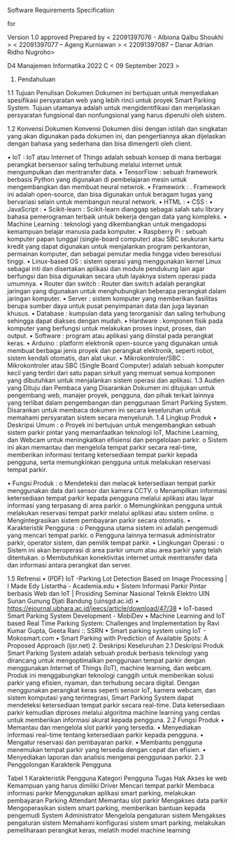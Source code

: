 
Software Requirements Specification

for
<Web Smart Parking System Berbasis IoT>

Version 1.0 approved
Prepared by 
< 22091397076 - Albiona Qalbu Shoukhi >
< 22091397077 – Ageng Kurniawan >
< 22091397087 – Danar Adrian  Ridho Nugroho>


D4 Manajemen Informatika 2022 C
< 09 September 2023 > 

1.	Pendahuluan

1.1	Tujuan Penulisan Dokumen
Dokumen ini bertujuan untuk menyediakan spesifikasi persyaratan web yang lebih rinci untuk proyek Smart Parking System. Tujuan utamanya adalah untuk mengidentifikasi dan menjelaskan persyaratan fungsional dan nonfungsional yang harus dipenuhi oleh sistem.

1.2	Konvensi Dokumen
Konvensi Dokumen diisi dengan istilah dan singkatan yang akan digunakan pada dokumen ini, dan pengertiannya akan dijelaskan dengan bahasa yang sederhana dan bisa dimengerti oleh client.

•	IoT : IoT atau Internet of Things adalah sebuah konsep di mana berbagai perangkat bersensor saling terhubung melalui internet untuk mengumpulkan dan mentransfer data.
•	TensorFlow : sebuah framework berbasis Python yang digunakan di pembelajaran mesin untuk mengembangkan dan membuat neural netwrok.
•	Framework : . Framework ini adalah open-source, dan bisa digunakan untuk beragam tugas yang bervariasi selain untuk membangun neural network.
•	HTML :
•	CSS :
•	JavaScript :
•	Scikit-learn : Scikit-learn dianggap sebagai salah satu library bahasa pemerograman terbaik untuk bekerja dengan data yang kompleks.
•	Machine Learning : teknologi yang dikembangkan untuk mengadopsi kemampuan belajar manusia pada komputer.
•	Raspberry Pi : sebuah komputer papan tunggal (single-board computer) atau SBC seukuran kartu kredit yang dapat digunakan untuk menjalankan program perkantoran, permainan komputer, dan sebagai pemutar media hingga video beresolusi tinggi.
•	Linux-based OS : sistem operasi yang menggunakan kernel Linux sebagai inti dan disertakan aplikasi dan module pendukung lain agar berfungsi dan bisa digunakan secara utuh layaknya sistem operasi pada umumnya.
•	Router dan switch : Router dan switch adalah perangkat jaringan yang digunakan untuk menghubungkan beberapa perangkat dalam jaringan komputer.
•	Server : sistem komputer yang memberikan fasilitas berupa sumber daya untuk pusat penyimpanan data dan juga layanan khusus.
•	Database : kumpulan data yang terorganisir dan saling terhubung sehingga dapat diakses dengan mudah.
•	Hardware : komponen fisik pada komputer yang berfungsi untuk melakukan proses input, proses, dan output.
•	Software : program atau aplikasi yang diinstal pada perangkat keras.
•	Arduino : platform elektronik open-source yang digunakan untuk membuat berbagai jenis proyek dan perangkat elektronik, seperti robot, sistem kendali otomatis, dan alat ukur.
•	Mikrokontroler/SBC : Mikrokontroler atau SBC (Single Board Computer) adalah sebuah komputer kecil yang terdiri dari satu papan sirkuit yang memuat semua komponen yang dibutuhkan untuk menjalankan sistem operasi dan aplikasi.
1.3	Audien yang Dituju dan Pembaca yang Disarankan
Dokumen ini ditujukan untuk pengembang web, manajer proyek, pengguna, dan pihak terkait lainnya yang terlibat dalam pengembangan dan penggunaan Smart Parking System. Disarankan untuk membaca dokumen ini secara keseluruhan untuk memahami persyaratan sistem secara menyeluruh.
1.4	Lingkup Produk
•	Deskripsi Umum :
o	Proyek ini bertujuan untuk mengembangkan sebuah sistem parkir pintar yang memanfaatkan teknologi IoT, Machine Learning, dan Webcam untuk meningkatkan efisiensi dan pengelolaan parkir.
o	Sistem ini akan memantau dan mengelola tempat parkir secara real-time, memberikan informasi tentang ketersediaan tempat parkir kepada pengguna, serta memungkinkan pengguna untuk melakukan reservasi tempat parkir.




•	Fungsi Produk :
o	Mendeteksi dan melacak ketersediaan tempat parkir menggunakan data dari sensor dan kamera CCTV.
o	Menampilkan informasi ketersediaan tempat parkir kepada pengguna melalui aplikasi atau layar informasi yang terpasang di area parkir.
o	Memungkinkan pengguna untuk melakukan reservasi tempat parkir melalui aplikasi atau sistem online.
o	Mengintegrasikan sistem pembayaran parkir secara otomatis.
•	Karakteristik Pengguna :
o	Pengguna utama sistem ini adalah pengemudi yang mencari tempat parkir.
o	Pengguna lainnya termasuk administrator parkir, operator sistem, dan pemilik tempat parkir.
•	Lingkungan Operasi :
o	Sistem ini akan beroperasi di area parkir umum atau area parkir yang telah ditentukan.
o	Membutuhkan konektivitas internet untuk mentransfer data dan informasi antara perangkat dan server.


1.5	Refrensi
•	(PDF) IoT -Parking Lot Detection Based on Image Processing | I Made Edy Listartha - Academia.edu
•	Sistem Informasi Parkir Pintar berbasis Web dan IoT | Prosiding Seminar Nasional Teknik Elektro UIN Sunan Gunung Djati Bandung (uinsgd.ac.id)
•	https://ejournal.ubhara.ac.id/jeecs/article/download/47/38
•	IoT-based Smart Parking System Development - MobiDev
•	Machine Learning and IoT based Real Time Parking System: Challenges and Implementation by Ravi Kumar Gupta, Geeta Rani :: SSRN
•	Smart parking system using IoT - Mokosmart.com
•	Smart Parking with Prediction of Available Spots: A Proposed Approach (ijsr.net)
2.	Deskripsi Keseluruhan
2.1	Deskripsi Produk 
Smart Parking System adalah sebuah produk berbasis teknologi yang dirancang untuk mengoptimalkan penggunaan tempat parkir dengan menggunakan Internet of Things (IoT), machine learning, dan webcam. Produk ini menggabungkan teknologi canggih untuk memberikan solusi parkir yang efisien, nyaman, dan terhubung secara digital.
Dengan menggunakan perangkat keras seperti sensor IoT, kamera webcam, dan sistem komputasi yang terintegrasi, Smart Parking System dapat mendeteksi ketersediaan tempat parkir secara real-time. Data ketersediaan parkir kemudian diproses melalui algoritma machine learning yang cerdas untuk memberikan informasi akurat kepada pengguna.
2.2	Fungsi Produk 
•	Memantau dan mengelola slot parkir yang tersedia.
•	Menyediakan informasi real-time tentang ketersediaan parkir kepada pengguna.
•	Mengatur reservasi dan pembayaran parkir.
•	Membantu pengguna menemukan tempat parkir yang tersedia dengan cepat dan efisien.
•	Menyediakan laporan dan analisis mengenai penggunaan parkir.
2.3	Penggolongan Karakterik Pengguna
<Identifikasi berbagai golongan pengguna yang terkait dengan produk yang dikembangkan>

Tabel 1 Karakteristik Pengguna
Kategori Pengguna	Tugas	Hak Akses ke web	Kemampuan yang harus dimiliki
Driver	Mencari tempat parkir	Membaca informasi parkir	Menggunakan aplikasi smart parking, melakukan pembayaran
Parking Attendant	Memantau slot parkir	Mengakses data parkir          	Mengoperasikan sistem smart parking, memberikan bantuan kepada pengemudi
System Administrator	Mengelola pengaturan sistem	Mengakses pengaturan sistem	Memahami konfigurasi sistem smart parking, melakukan pemeliharaan perangkat keras, melatih model machine learning

